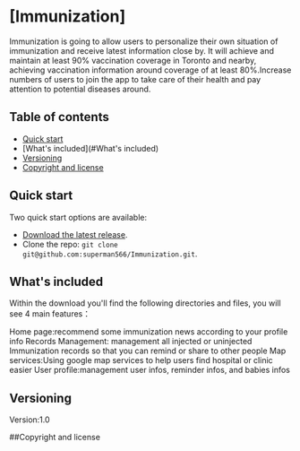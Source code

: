 # [Immunization]

Immunization is going to allow users to personalize their own situation of immunization and receive latest information close by. It will achieve and maintain at least 90% vaccination coverage in Toronto and nearby, achieving vaccination information around coverage of at least 80%.Increase numbers of users to join the app to take care of their health and pay attention to potential diseases around.

## Table of contents

- [Quick start](#quick-start)
- [What's included](#What's included)
- [Versioning](#versioning)
- [Copyright and license](#copyright-and-license)

## Quick start

Two quick start options are available:

- [Download the latest release](https://github.com/superman566/Immunization/archive/master.zip).
- Clone the repo: `git clone git@github.com:superman566/Immunization.git`.

## What's included

Within the download you'll find the following directories and files, you will see 4 main features：

Home page:recommend some immunization news according to your profile info
Records Management: management all injected or uninjected Immunization records so that you can remind or share to other people
Map services:Using google map services to help users find hospital or clinic easier
User profile:management user infos, reminder infos, and babies infos

## Versioning
Version:1.0

##Copyright and license
